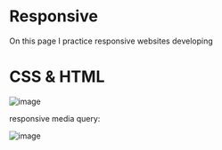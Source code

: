 # Responsive
On this page I practice responsive websites developing

# CSS & HTML

![image](https://user-images.githubusercontent.com/65151701/158364932-b0ea3c75-28ec-47ae-bf44-7023e7f7ab21.png)

responsive media query:

![image](https://user-images.githubusercontent.com/65151701/158364990-364651cb-ee18-4fda-a188-3564dbf1d9b4.png)
